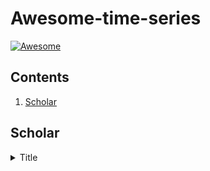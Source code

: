 # Awesome-time-series

[![Awesome](https://awesome.re/badge.svg)](https://awesome.re)

## Contents

1. [Scholar](#Scholar)

## Scholar





<details>
<summary>Title</summary>